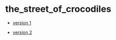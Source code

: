 # the_street_of_crocodiles
 
 - [version 1](https://Luizastoenescu.github.io./the_street_of_crocodiles/the_street_of_crocodiles.html)

 - [version 2](https://Luizastoenescu.github.io./the_street_of_crocodiles/the_street_of_crocodiles-2.html)